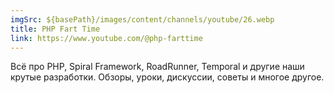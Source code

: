 ```yaml
---
imgSrc: ${basePath}/images/content/channels/youtube/26.webp
title: PHP Fart Time
link: https://www.youtube.com/@php-farttime
---
```


Всё про PHP, Spiral Framework, RoadRunner, Temporal и другие наши крутые разработки. Обзоры, уроки, дискуссии, советы и многое другое.
